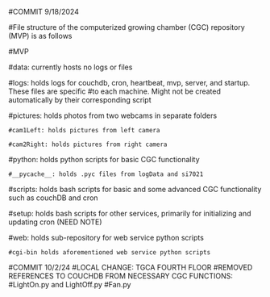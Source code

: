 #COMMIT 9/18/2024  


#File structure of the computerized growing chamber (CGC) repository (MVP) is as follows  

#MVP  

  #data: currently hosts no logs or files  
  
  #logs: holds logs for couchdb, cron, heartbeat, mvp, server, and startup. These files are specific
                  #to each machine. Might not be created automatically by their corresponding script  
                  
  #pictures: holds photos from two webcams in separate folders  
  
    #cam1Left: holds pictures from left camera  
    
    #cam2Right: holds pictures from right camera  
    
  #python: holds python scripts for basic CGC functionality  
  
    #__pycache__: holds .pyc files from logData and si7021  
    
  #scripts: holds bash scripts for basic and some advanced CGC functionality such as couchDB and cron  
  
  #setup: holds bash scripts for other services, primarily for initializing and updating cron (NEED NOTE)  
  
  #web: holds sub-repository for web service python scripts  
  
    #cgi-bin holds aforementioned web service python scripts  
    
  
#COMMIT 10/2/24
#LOCAL CHANGE: TGCA FOURTH FLOOR
#REMOVED REFERENCES TO COUCHDB FROM NECESSARY CGC FUNCTIONS:
#LightOn.py and LightOff.py
#Fan.py
